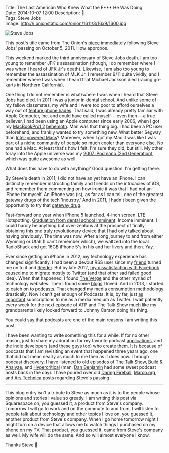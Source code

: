 Title: The Last American Who Knew What the F*** He Was Doing  
Date: 2014-10-07 12:00 
Description:   
Tags: Steve Jobs  
Image: http://i.onionstatic.com/onion/1611/3/16x9/1600.jpg  

![Steve Jobs][1]

This post's title came from The Onion's [piece][2] immediately following Steve Jobs' passing on October 5, 2011. How appropos.

This weekend marked the third anniversary of Steve Jobs death. I am too young to remember JFK's assassination (though, I do remember where I was when I heard of JFK Jr's death). Likewise, I am also too young to remember the assassination of MLK Jr. I remember 9/11 quite vividly, and I remember where I was when I heard that Michael Jackson died (racing go-karts in Northern California). 

One thing I do not remember is what/where I was when I heard that Steve Jobs had died. In 2011 I was a junior in dental school. And unlike some of my fellow classmates, my wife and I were too poor to afford ourselves a way out of [feature phone hades][3]. That said, I was already pretty familiar with Apple Computer, Inc. and could have called myself---even then---a true believer. I had been using an Apple computer since early 2006, when I got my [MacBookPro1,2][4] [behemoth][5]. Man was that thing big. I had been a PC user beforehand, and frankly wanted to try something new. What better Segway than [Intel-powered Macs][6]? Moreover, when I got my Mac it was like I was part of a niche community of people so much cooler than everyone else. No one had a Mac. At least that's how I felt. I'm sure they did, but still. My other foray into the Apple universe was my [2007 iPod nano (2nd Generation)][7], which was quite awesome as well.

What does this have to do with anything? Good question. I'm getting there. 

By Steve's death in 2011, I did not have an yet have an iPhone. I can distinctly remember instructing family and friends on the intricacies of iOS, and remember them commenting on how ironic it was that I had not an iPhone for myself. An iPhone was (is), as far as I can tell, one of the greatest gateway drugs of the tech 'industry.' And in 2011, I hadn't been given the opportunity to try that [gateway drug][8].

Fast-forward one year when iPhone 5 launched. 4-inch screen. LTE. Hotspotting. [Graduation from dental school imminent][9]. Income imminent. I could hardly be anything but over-zealous at the prospect of finally obtaining this one truly revolutionary device that I had only talked about having previously. The time was now. After a long journey to and from either Wyoming or Utah (I can't remember which), we waltzed into the local RadioShack and got 16GB iPhone 5's in his and her livery and then. Yay.

Ever since getting an iPhone in 2012, my technology experience has changed significantly. I had been a devout RSS user since my [friend][10] turned me on to it and [Reeder][11]. But by late 2012, [my dissatisfaction with Facebook][12] caused me to migrate mostly to Twitter (and that [other][13] sad failed good idea). When that happened, I found [The Verge][14] and the other myriad of technology websites. Then I found some [blogs][15] I loved. And in 2013, I started to catch on to [podcasts][16]. That changed my media consumption methodology drastically. Now I can't get enough of Podcasts. It is, by far, just [as important][17] subscriptions to me as a media medium as Twitter. I wait patiently every week for the next episode of ATP and The Talk Show much like my grandparents likely looked forward to Johnny Carson doing his thing. 

You could say that podcasts are one of the main reasons I am writing this post.

I have been wanting to write something this for a while. If for no other reason,  just to share my adoration for my favorite podcast [applications][18], and the indie [developers][19] (and [these guys][20] too) who create them. It is because of podcasts that I am revisiting an event that happened three years ago, one that did not mean nearly as much to me then as it does now. Through podcast discovery, I have listened to old episodes of [The Talk Show][21], [Build & Analyze][22], and [Hypercritical][23] (man, [Dan Benjamin][24] had some sweet podcast hosts back in the day). I have poured over old [Daring Fireball][25], [Marco.org][26], and [Ars Technica][27] posts regarding Steve's passing. 

***

This blog entry isn't a tribute to Steve as much as it is to the people whose opinions and stories I value so greatly. I am writing this post via Squarespace on, you guessed it, a product from Steve's company. Tomorrow I will go to work and on the commute to and from, I will listen to people talk about technology and other topics I love on, you guessed it, another product from Steve's company. When I go home tomorrow night I might turn on a device that allows me to watch things I purchased on my phone on my TV. That product, you guessed it, came from Steve's company as well. My wife will do the same. And so will almost everyone I know. 

Thanks Steve 

[1]: http://i.onionstatic.com/onion/1611/3/16x9/800.jpg "Steve Jobs"
[2]: http://www.theonion.com/article/last-american-who-knew-what-the-fuck-he-was-doing--26268 "The Onion on Steve Jobs's death"
[3]: http://www.lg.com/us/cell-phones/lg-VX9100-Black-black-env2 "My pre-iPhone cellphone"
[4]: http://www.everymac.com/systems/apple/macbook_pro/specs/macbook_pro_2.16_17.html "My 17-inch MacBook Pro specs"
[5]: http://www.macprices.net/z_reviews_17macbookpro_early2006.shtml "17-inch MacBook Pro review"
[6]: https://en.wikipedia.org/wiki/Apple–Intel_transition "Wikipedia: Apple's Intel transition"
[7]: https://en.wikipedia.org/wiki/IPod_Nano#2nd_generation "Wikipedia: iPad nano (2nd generation)"
[8]: http://alphabeatic.com/iphone-devices/ "'The iPhone as a gadget gateway drug'"
[9]: http://instagram.com/p/Zy5uxGQz8f/ "Graduating from dental school"
[10]: http://twitter.com/johnmyankee "John Yankee on Twitter"
[11]: https://itunes.apple.com/us/app/reeder-2/id697846300?mt=8&at=1l3vx9s "Reeder 2 on the App Store"
[12]: https://www.facebook.com/ToniWonKanobi/posts/443890448981220 "Pleading with my friends to join App.net"
[13]: https://app.net/ "App.net"
[14]: http://theverge.com/ "The Verge"
[15]: http://daringfireball.net/ "John Gruber's blog, Daring Fireball"
[16]: http://atp.fm/ "The Accidental Tech Podcast"
[17]: http://d.pr/f/EOGP+ "My podcast (Overcast) subscriptions"
[18]: http://overcast.fm/ "Overcast"
[19]: http://marco.org/ "Marco Arment's blog, Marco.org"
[20]: http://supertop.co/ "Creators of Castro app"
[21]: http://5by5.tv/talkshow/56 "The Talk Show, episode 56"
[22]: http://5by5.tv/buildanalyze/46 "Build and Analyzed, episode 46"
[23]: http://5by5.tv/hypercritical/37-a-story-of-triumph "Hypercritical, episode 37"
[24]: https://twitter.com/danbenjamin "Dan Benjamin on Twitter"
[25]: http://daringfireball.net/2011/10/universe_dented_grass_underfoot "John Gruber after Steve Job's passing"
[26]: http://www.marco.org/2011/10/05/steve-jobs-dies "Marco Arment on the death of Steve Jobs"
[27]: http://arstechnica.com/staff/2011/10/steve-jobs-a-personal-remembrance/ "John Siracusa on Steve Jobs"